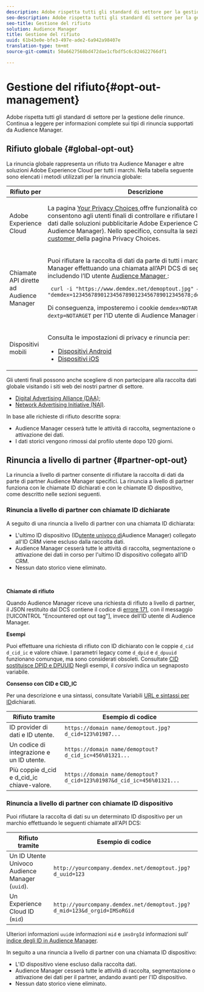 ```yaml
---
description: Adobe rispetta tutti gli standard di settore per la gestione delle rinunce. Continua a leggere per informazioni complete sui tipi di rinuncia supportati da Audience Manager.
seo-description: Adobe rispetta tutti gli standard di settore per la gestione delle rinunce. Continua a leggere per informazioni complete sui tipi di rinuncia supportati da Audience Manager.
seo-title: Gestione del rifiuto
solution: Audience Manager
title: Gestione del rifiuto
uuid: 61b43e0e-bfe3-497e-ade2-6a942a98407e
translation-type: tm+mt
source-git-commit: 50a6627568bd472dae1cfbdf5c6c824622766df1

---
```



# Gestione del rifiuto{#opt-out-management}

Adobe rispetta tutti gli standard di settore per la gestione delle rinunce. Continua a leggere per informazioni complete sui tipi di rinuncia supportati da Audience Manager.

## Rifiuto globale {#global-opt-out}

La rinuncia globale rappresenta un rifiuto tra Audience Manager e altre soluzioni Adobe Experience Cloud per tutti i marchi. Nella tabella seguente sono elencati i metodi utilizzati per la rinuncia globale:

<table id="table_F1027B9633E948DCBB11C141B381682A"> 
 <thead> 
  <tr> 
   <th colname="col1" class="entry"> Rifiuto per </th> 
   <th colname="col2" class="entry"> Descrizione </th> 
  </tr> 
 </thead>
 <tbody> 
  <tr> 
   <td colname="col1"> <p>Adobe Experience Cloud </p> </td> 
   <td colname="col2"> <p>La pagina <a href="https://www.adobe.com/privacy/opt-out.html#customeruse" format="http" scope="external"> Your Privacy Choices </a> offre funzionalità con un clic che consentono agli utenti finali di controllare e rifiutare la raccolta di dati dalle soluzioni pubblicitarie Adobe Experience Cloud (incluso Audience Manager). Nello specifico, consulta la sezione <a href="https://www.adobe.com/privacy/opt-out.html#customeruse" format="http" scope="external"> Business customer </a> della pagina Privacy Choices. </p> </td> 
  </tr> 
  <tr> 
   <td colname="col1"> <p>Chiamate API dirette ad Audience Manager </p> </td> 
   <td colname="col2"> <p>Puoi rifiutare la raccolta di dati da parte di tutti i marchi di Audience Manager effettuando una chiamata all’API DCS di seguito e includendo l’ID utente <a href="../../reference/ids-in-aam.md"> Audience Manager </a>: </p> <p> <code> curl -i "https://www.demdex.net/demoptout.jpg" —cookie "demdex=12345678901234567890123456789012345678;dextp=12;DST=12" </code> </p> <p>Di conseguenza, imposteremo i cookie <code>demdex=NOTARGET</code> e <code>dextp=NOTARGET</code> per l’ID utente di Audience Manager inviato. </p> </td> 
  </tr> 
  <tr> 
   <td colname="col1"> <p>Dispositivi mobili </p> </td> 
   <td colname="col2"> <p>Consulta le impostazioni di privacy e rinuncia per: </p> <p> 
     <ul id="ul_78042D6D302F4119A2439BF71F228288"> 
      <li id="li_5A0EDABDEF454FEEBBBFF4D68CC9A366"> <a href="https://marketing.adobe.com/resources/help/en_US/mobile/android/privacy.html" format="https" scope="external"> Dispositivi Android </a> </li> 
      <li id="li_690067D869B84A9598AA97388D56F1BE"> <a href="https://marketing.adobe.com/resources/help/en_US/mobile/ios/privacy.html" format="https" scope="external"> Dispositivi iOS </a> </li> 
     </ul> </p> </td> 
  </tr> 
 </tbody> 
</table>

Gli utenti finali possono anche scegliere di non partecipare alla raccolta dati globale visitando i siti web dei nostri partner di settore.

* [Digital Advertising Alliance (DAA)](https://optout.aboutads.info/?c=2#!/);
* [Network Advertising Initiative (NAI)](https://optout.networkadvertising.org/?c=1#!/).

In base alle richieste di rifiuto descritte sopra:

* Audience Manager cesserà tutte le attività di raccolta, segmentazione o attivazione dei dati.
* I dati storici vengono rimossi dal profilo utente dopo 120 giorni.

## Rinuncia a livello di partner {#partner-opt-out}

La rinuncia a livello di partner consente di rifiutare la raccolta di dati da parte di partner Audience Manager specifici. La rinuncia a livello di partner funziona con le chiamate ID [](../../features/declared-ids.md) dichiarati e con le chiamate ID dispositivo, come descritto nelle sezioni seguenti.

### Rinuncia a livello di partner con chiamate ID dichiarate

A seguito di una rinuncia a livello di partner con una chiamata ID dichiarata:

* L'ultimo ID dispositivo (ID[utente univoco di](../../reference/ids-in-aam.md)Audience Manager) collegato all'ID [](../../reference/ids-in-aam.md) CRM viene escluso dalla raccolta dati.
* Audience Manager cesserà tutte le attività di raccolta, segmentazione o attivazione dei dati in corso per l'ultimo ID dispositivo collegato all'ID CRM.
* Nessun dato storico viene eliminato.

<br/>

**Chiamate di rifiuto**

Quando Audience Manager riceve una richiesta di rifiuto a livello di partner, il JSON restituito dal DCS contiene il codice di [errore 171](../../api/dcs-intro/dcs-api-reference/dcs-error-codes.md#opt-out-error-codes), con il messaggio [!UICONTROL "Encountered opt out tag"], invece dell’ID utente di Audience Manager.

<!-- 

<p> 
 <ul id="ul_65EF2E1ED8F24457A35299E38AFE1DBE"> 
  <li id="li_832D0B507BC64782A5D3662FD5173A37">Audience Manager can pass in a declared ID opt-out alongside an Audience Manager UUID in the URL. </li> 
  <li id="li_D6C41CB385C5401D98156E5A3D79AAEE">The declared ID opt-out is stored in the Profile Cache Server (PCS) on a per-partner basis. There is no platform-level opt-out using declared IDs. Additionally, Audience Manager opts the user out from that particular region on the edge (the opt-out does not cross DCS regions). </li> 
 </ul> </p>

 -->

<!-- 

<p>See <a href="../../overview/data-security-and-privacy/data-privacy.md"> Data Privacy </a> for more information about opting-out of data collection. </p>

 -->



**Esempi**

Puoi effettuare una richiesta di rifiuto con ID dichiarato con le coppie `d_cid` `d_cid_ic` e valore chiave. I parametri legacy come `d_dpid` e `d_dpuuid` funzionano comunque, ma sono considerati obsoleti. Consultate [CID sostituisce DPID e DPUUID](../../reference/cid.md) Negli esempi, il *corsivo* indica un segnaposto variabile.

**Consenso con CID e CID_IC**

Per una descrizione e una sintassi, consultate Variabili [URL e sintassi per ID](../../features/declared-ids.md#variables-and-syntax)dichiarati.

| Rifiuto tramite | Esempio di codice |
|--- |--- |
| ID provider di dati e ID utente. | `https://domain name/demoptout.jpg?d_cid=123%01987...` |
| Un codice di integrazione e un ID utente. | `https://domain name/demoptout?d_cid_ic=456%01321...` |
| Più coppie d_cid e d_cid_ic chiave-valore. | `https://domain name/demoptout?d_cid=123%01987&d_cid_ic=456%01321...` |

### Rinuncia a livello di partner con chiamate ID dispositivo

Puoi rifiutare la raccolta di dati su un determinato ID dispositivo per un marchio effettuando le seguenti chiamate all'API [](/help/using/api/dcs-intro/dcs-api-reference/dcs-api-reference-overview.md)DCS:

| Rifiuto tramite | Esempio di codice |
|--- |--- |
| Un ID Utente Univoco Audience Manager (`uuid`). | `http://yourcompany.demdex.net/demoptout.jpg?d_uuid=123` |
| Un Experience Cloud ID (`mid`) | `http://yourcompany.demdex.net/demoptout.jpg?d_mid=123&d_orgid=IMSoRGid` |

Ulteriori informazioni `uuid`e informazioni `mid` e `imsOrgId` informazioni sull’ [indice degli ID in Audience Manager](/help/using/reference/ids-in-aam.md).

In seguito a una rinuncia a livello di partner con una chiamata ID dispositivo:

* L'ID dispositivo viene escluso dalla raccolta dati.
* Audience Manager cesserà tutte le attività di raccolta, segmentazione o attivazione dei dati per il partner, andando avanti per l'ID dispositivo.
* Nessun dato storico viene eliminato.
